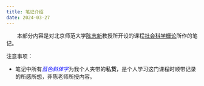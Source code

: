 ```yaml
---
title: 笔记介绍
date: 2024-03-27
---
```


　　本部分内容是对北京师范大学[陈志新](http://www.sg.bnu.edu.cn/szdw/xxglx/fjs_xxglx/d1fc4c77f9e04622823d0ad135aa96e9.htm)教授所开设的课程[社会科学概论](https://space.bilibili.com/1571561781/channel/collectiondetail?sid=2586487)所作的笔记。

注意事项：
* 笔记中所有<font color="blue">*蓝色斜体字*</font>为我个人夹带的**私货**，是个人学习这门课程时顺带记录的所感所想，非陈老师所授内容。